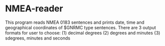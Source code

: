 # NMEA-reader
This program reads NMEA 0183 sentences and prints date, time and geographical coordinates of $GNRMC type sentences. There are 3 output formats for user to choose:
(1) decimal degrees
(2) degrees and minutes
{3) sdegrees, minutes and seconds
